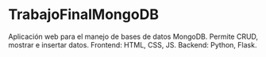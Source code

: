 # TrabajoFinalMongoDB
Aplicación web para el manejo de bases de datos MongoDB. Permite CRUD, mostrar e insertar datos. Frontend: HTML, CSS, JS. Backend: Python, Flask.
